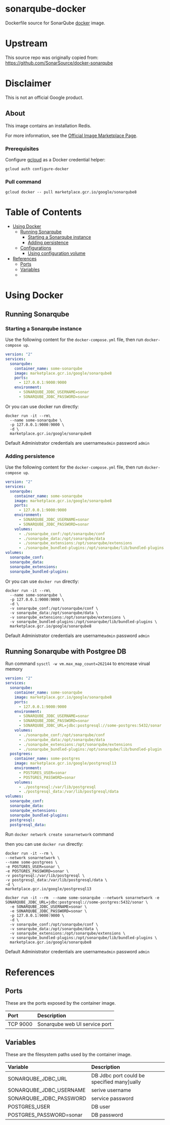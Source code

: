sonarqube-docker
============

Dockerfile source for SonarQube [docker](https://docker.io) image.

# Upstream
This source repo was originally copied from:
https://github.com/SonarSource/docker-sonarqube

# Disclaimer
This is not an official Google product.

## About

This image contains an installation Redis. 

For more information, see the [Official Image Marketplace Page](https://console.cloud.google.com/marketplace/details/google/sonarqube8).

### Prerequisites

Configure [gcloud](https://cloud.google.com/sdk/gcloud/) as a Docker credential helper:

```shell
gcloud auth configure-docker
```
### Pull command

```shell
gcloud docker -- pull marketplace.gcr.io/google/sonarqube8
```

# <a name="table-of-contents"></a>Table of Contents

* [Using Docker](#using-docker)
  * [Running Sonarqube](#running-sonarqube-docker)
    * [Starting a Sonarqube instance](#starting-a-sonarqube-instance-docker)
    * [Adding persistence](#adding-persistence-docker)
  * [Configurations](#configurations-docker)
    * [Using configuration volume](#using-configuration-volume-docker)
* [References](#references)
  * [Ports](#references-ports)
  * [Variables](#references-Variables)
  * 
# <a name="using-docker"></a>Using Docker

## <a name="running-sonarqube-docker"></a>Running Sonarqube

### <a name="starting-a-sonarqube-instance-docker"></a>Starting a Sonarqube instance

Use the following content for the `docker-compose.yml` file, then run `docker-compose up`.

```yaml
version: "2"
services:
  sonarqube:
    container_name: some-sonarqube
    image: marketplace.gcr.io/google/sonarqube8
    ports:
      - 127.0.0.1:9000:9000
    environment:
      - SONARQUBE_JDBC_USERNAME=sonar
      - SONARQUBE_JDBC_PASSWORD=sonar 
```
Or you can use docker run directly:

```shell
docker run -it --rm\
  --name some-sonarqube \
  -p 127.0.0.1:9000:9000 \
  -d \
  marketplace.gcr.io/google/sonarqube8
```
Default Administrator credentials are  username`admin` password `admin`

### <a name="adding-persistence-docker"></a>Adding persistence

Use the following content for the `docker-compose.yml` file, then run `docker-compose up`.

```yaml
version: "2"
services:
  sonarqube:
    container_name: some-sonarqube
    image: marketplace.gcr.io/google/sonarqube8
    ports:
      - 127.0.0.1:9000:9000
    environment:
      - SONARQUBE_JDBC_USERNAME=sonar
      - SONARQUBE_JDBC_PASSWORD=sonar 
    volumes:
      - ./sonarqube_conf:/opt/sonarqube/conf
      - ./sonarqube_data:/opt/sonarqube/data
      - ./sonarqube_extensions:/opt/sonarqube/extensions
      - ./sonarqube_bundled-plugins:/opt/sonarqube/lib/bundled-plugins
volumes:
  sonarqube_conf:
  sonarqube_data:
  sonarqube_extensions:
  sonarqube_bundled-plugins:
```
Or you can use `docker run` directly:

```shell
docker run -it --rm\
  --name some-sonarqube \
  -p 127.0.0.1:9000:9000 \
  -d \
  -v sonarqube_conf:/opt/sonarqube/conf \
  -v sonarqube_data:/opt/sonarqube/data \
  -v sonarqube_extensions:/opt/sonarqube/extensions \
  -v sonarqube_bundled-plugins:/opt/sonarqube/lib/bundled-plugins \
  marketplace.gcr.io/google/sonarqube8
```
Default Administrator credentials are  username`admin` password `admin`

## <a name="configurations-docker"></a>Running Sonarqube with Postgree DB

Run command `sysctl -w vm.max_map_count=262144` to encrease virual memory

```yaml
version: "2"
services:
  sonarqube:
    container_name: some-sonarqube
    image: marketplace.gcr.io/google/sonarqube8
    ports:
      - 127.0.0.1:9000:9000
    environment:
      - SONARQUBE_JDBC_USERNAME=sonar
      - SONARQUBE_JDBC_PASSWORD=sonar
      - SONARQUBE_JDBC_URL=jdbc:postgresql://some-postgres:5432/sonar
    volumes:
      - ./sonarqube_conf:/opt/sonarqube/conf
      - ./sonarqube_data:/opt/sonarqube/data
      - ./sonarqube_extensions:/opt/sonarqube/extensions
      - ./sonarqube_bundled-plugins:/opt/sonarqube/lib/bundled-plugin
  postgrees:
    container_name: some-postgres
    image: marketplace.gcr.io/google/postgresql13
    environment:
      - POSTGRES_USER=sonar
      - POSTGRES_PASSWORD=sonar
    volumes:
      - ./postgresql:/var/lib/postgresql
      - ./postgresql_data:/var/lib/postgresql/data
volumes:
  sonarqube_conf:
  sonarqube_data:
  sonarqube_extensions:
  sonarqube_bundled-plugins:
  postgresql:
  postgresql_data:
```
Run `docker network create sonarnetwork` command

then you can use `docker run` directly:

```shell
docker run -it --rm \
--network sonarnetwork \
--name some-postgrees \
-e POSTGRES_USER=sonar \
-e POSTGRES_PASSWORD=sonar \
-v postgresql:/var/lib/postgresql \
-v postgresql_data:/var/lib/postgresql/data \
-d \
marketplace.gcr.io/google/postgresql13
```
```shell
docker run -it --rm  --name some-sonarqube --network sonarnetwork -e SONARQUBE_JDBC_URL=jdbc:postgresql://some-postgres:5432/sonar \
  -e SONARQUBE_JDBC_USERNAME=sonar \
  -e SONARQUBE_JDBC_PASSWORD=sonar \
  -p 127.0.0.1:9000:9000 \
  -d \
  -v sonarqube_conf:/opt/sonarqube/conf \
  -v sonarqube_data:/opt/sonarqube/data \
  -v sonarqube_extensions:/opt/sonarqube/extensions \
  -v sonarqube_bundled-plugins:/opt/sonarqube/lib/bundled-plugins \
  marketplace.gcr.io/google/sonarqube8
```

Default Administrator credentials are  username`admin` password `admin`

# <a name="references"></a>References

## <a name="references-ports"></a>Ports

These are the ports exposed by the container image.

| **Port** | **Description** |
|:---------|:----------------|
| TCP 9000 | Sonarqube web UI service port |

## <a name="references-Variables"></a>Variables

These are the filesystem paths used by the container image.

| **Variable** | **Description** |
|:---------|:----------------|
| SONARQUBE_JDBC_URL| DB Jdbc port could be specified many]ually|
| SONARQUBE_JDBC_USERNAME| serive username|
| SONARQUBE_JDBC_PASSWORD| service password|
| POSTGRES_USER| DB user|
| POSTGRES_PASSWORD=sonar| DB password|
